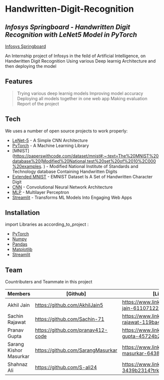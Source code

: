 # Handwritten-Digit-Recognition
## _Infosys Springboard - Handwritten Digit Recognition with LeNet5 Model in PyTorch_


[Infosys Springboard](https://infyspringboard.onwingspan.com/web/en/login)

An Internship project of Infosys in the feild of Artificial Intelligence, on Handwritten Digit Recognition
Using various Deep learnig Architecture and then deploying the model



## Features

> Trying various deep learnig models 
> Improving model accuracy
> Deploying all models together in one web app
> Making evaluation Report of the project

## Tech

We uses a number of open source projects to work properly:

- [LeNet-5](https://www.kaggle.com/code/blurredmachine/lenet-architecture-a-complete-guide) - A  Simple CNN Architecture
- [PyTorch](https://pytorch.org/) - A Machine Learning Library
- [MNIST](https://paperswithcode.com/dataset/mnist#:~:text=The%20MNIST%20database%20(Modified%20National,test%20set%20of%2010%2C000%20examples. ) - Modified National Institute of Standards and Technology database Containing Handwritten Digits
- [Extended MNIST](https://www.nist.gov/itl/products-and-services/emnist-dataset) - EMNIST Dataset Is A Set of Handwritten Character Digit
- [CNN](https://en.wikipedia.org/wiki/Convolutional_neural_network#Architecture) - Convolutional Neural Network Architecture
- [MLP](https://en.wikipedia.org/wiki/Multilayer_perceptron) - Multilayer Perceptron
- [Streamlit](https://streamlit.io/) - Transforms ML Models Into Engaging Web Apps



## Installation

import Libraries as according_to_project :
- [PyTorch](https://pytorch.org/) 
- [Numpy](https://pytorch.org/) 
- [Pandas](https://pandas.pydata.org/)
- [Matplotlib](https://pytorch.org/) 
- [Streamlit](https://streamlit.io/)


## Team

Countributers and Teammate in this project

| Members | [Github] | [LinkedIn] |
| ------ | ------ | ------ |
| Akhil Jain | https://github.com/AkhilJain5 | https://www.linkedin.com/in/akhil-jain-61107122a/ |
| Sachin Rajawat | https://github.com/Sachin-71 | https://www.linkedin.com/in/sachin-rajawat-119ba4237/ |
| Pranav Gupta | https://github.com/pranav412-code | https://www.linkedin.com/in/pranav-gupta-45724b22a/ |
| Sarang Kishor Masurkar  | https://github.com/SarangMasurkar | https://www.linkedin.com/in/sarang-masurkar-643819246 |
| Shahnaz Ali | https://github.com/S-ali24 | https://www.linkedin.com/in/s-ali-3439b2314?trk=contact-info |


